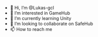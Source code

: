 - 👋 Hi, I’m @Lukas-gcl
- 👀 I’m interested in GameHub
- 🌱 I’m currently learning Unity
- 💞️ I’m looking to collaborate on SafeHub
- 📫 How to reach me 

<!---
Lukas-gcl/Lukas-gcl is a ✨ special ✨ repository because its `README.md` (this file) appears on your GitHub profile.
You can click the Preview link to take a look at your changes.
--->
